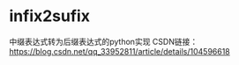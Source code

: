# infix2sufix
中缀表达式转为后缀表达式的python实现
CSDN链接：https://blog.csdn.net/qq_33952811/article/details/104596618

